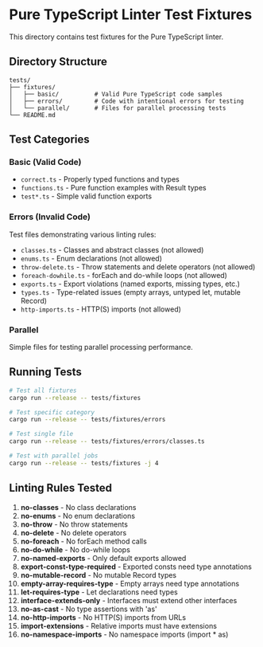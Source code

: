 # Pure TypeScript Linter Test Fixtures

This directory contains test fixtures for the Pure TypeScript linter.

## Directory Structure

```
tests/
├── fixtures/
│   ├── basic/          # Valid Pure TypeScript code samples
│   ├── errors/         # Code with intentional errors for testing
│   └── parallel/       # Files for parallel processing tests
└── README.md
```

## Test Categories

### Basic (Valid Code)
- `correct.ts` - Properly typed functions and types
- `functions.ts` - Pure function examples with Result types
- `test*.ts` - Simple valid function exports

### Errors (Invalid Code)
Test files demonstrating various linting rules:

- `classes.ts` - Classes and abstract classes (not allowed)
- `enums.ts` - Enum declarations (not allowed)
- `throw-delete.ts` - Throw statements and delete operators (not allowed)
- `foreach-dowhile.ts` - forEach and do-while loops (not allowed)
- `exports.ts` - Export violations (named exports, missing types, etc.)
- `types.ts` - Type-related issues (empty arrays, untyped let, mutable Record)
- `http-imports.ts` - HTTP(S) imports (not allowed)

### Parallel
Simple files for testing parallel processing performance.

## Running Tests

```bash
# Test all fixtures
cargo run --release -- tests/fixtures

# Test specific category
cargo run --release -- tests/fixtures/errors

# Test single file
cargo run --release -- tests/fixtures/errors/classes.ts

# Test with parallel jobs
cargo run --release -- tests/fixtures -j 4
```

## Linting Rules Tested

1. **no-classes** - No class declarations
2. **no-enums** - No enum declarations
3. **no-throw** - No throw statements
4. **no-delete** - No delete operators
5. **no-foreach** - No forEach method calls
6. **no-do-while** - No do-while loops
7. **no-named-exports** - Only default exports allowed
8. **export-const-type-required** - Exported consts need type annotations
9. **no-mutable-record** - No mutable Record types
10. **empty-array-requires-type** - Empty arrays need type annotations
11. **let-requires-type** - Let declarations need types
12. **interface-extends-only** - Interfaces must extend other interfaces
13. **no-as-cast** - No type assertions with 'as'
14. **no-http-imports** - No HTTP(S) imports from URLs
15. **import-extensions** - Relative imports must have extensions
16. **no-namespace-imports** - No namespace imports (import * as)